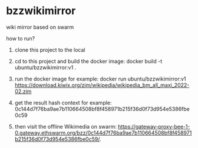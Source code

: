 # bzzwikimirror
wiki mirror based on swarm

how to run?

1. clone this project to the local

2. cd to this project and build the docker image: docker build -t ubuntu/bzzwikimirror:v1 . 

3. run the docker image for example: docker run ubuntu/bzzwikimirror:v1 https://download.kiwix.org/zim/wikipedia/wikipedia_bm_all_maxi_2022-02.zim 

4. get the result hash context for example: 0c144d7f76ba9ae7b110664508bf8f458971b215f36d0f73d954e5386fbe0c59

5. then visit the offline Wikimedia on swarm: https://gateway-proxy-bee-1-0.gateway.ethswarm.org/bzz/0c144d7f76ba9ae7b110664508bf8f458971b215f36d0f73d954e5386fbe0c59/.
